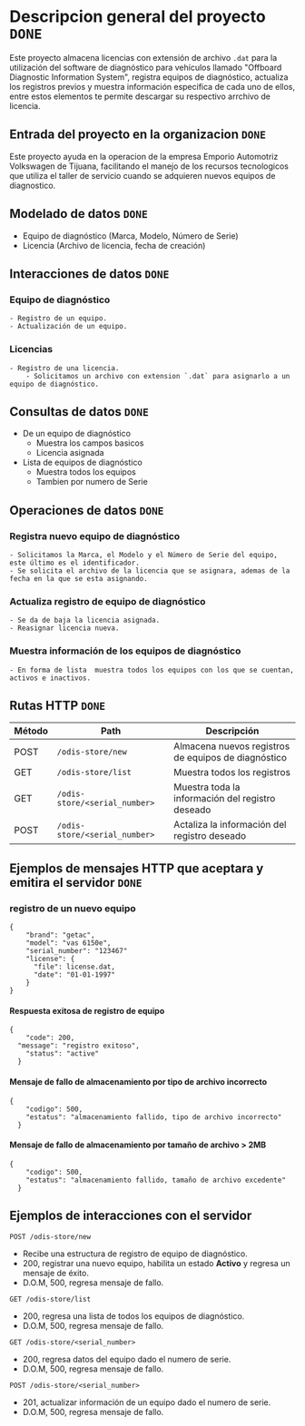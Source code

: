 # Descripcion general del proyecto `DONE`
Este proyecto almacena licencias con extensión de archivo `.dat` para la utilización del software de diagnóstico para vehículos llamado "Offboard Diagnostic Information System", registra equipos de diagnóstico, actualiza los registros previos y muestra información especifica de cada uno de ellos, entre estos elementos te permite descargar su respectivo arrchivo de licencia.

## Entrada del proyecto en la organizacion `DONE`
Este proyecto ayuda en la operacion de la empresa Emporio Automotriz Volkswagen de Tijuana, facilitando el manejo de los recursos tecnologicos que utiliza el taller de servicio cuando se adquieren nuevos equipos de diagnostico.

## Modelado de datos `DONE`
- Equipo de diagnóstico (Marca, Modelo, Número de Serie)
- Licencia (Archivo de licencia, fecha de creación)

## Interacciones de datos `DONE`
### Equipo de diagnóstico
	- Registro de un equipo.
	- Actualización de un equipo.
### Licencias
	- Registro de una licencia.
		- Solicitamos un archivo con extension `.dat` para asignarlo a un equipo de diagnóstico.

## Consultas de datos `DONE`
- De un equipo de diagnóstico
	- Muestra los campos basicos
	- Licencia asignada
- Lista de equipos de diagnóstico
	- Muestra todos los equipos
	- Tambien por numero de Serie

## Operaciones de datos `DONE`
### Registra nuevo equipo de diagnóstico
	- Solicitamos la Marca, el Modelo y el Número de Serie del equipo, este último es el identificador.
	- Se solicita el archivo de la licencia que se asignara, ademas de la fecha en la que se esta asignando.

### Actualiza registro de equipo de diagnóstico
	- Se da de baja la licencia asignada.
	- Reasignar licencia nueva.

### Muestra información de los equipos de diagnóstico
	- En forma de lista  muestra todos los equipos con los que se cuentan, activos e inactivos.

## Rutas HTTP `DONE`
| Método | Path                          | Descripción                                         |
| -------|-------------------------------|-----------------------------------------------------|
| POST   | `/odis-store/new`             | Almacena nuevos registros de equipos de diagnóstico |
| GET    | `/odis-store/list`            | Muestra todos los registros                         |
| GET    | `/odis-store/<serial_number>` | Muestra toda la información del registro deseado    |
| POST   | `/odis-store/<serial_number>` | Actaliza la información del registro deseado        |


## Ejemplos de mensajes HTTP que aceptara y emitira el servidor `DONE`
### registro de un nuevo equipo
```
{
    "brand": "getac",
    "model": "vas 6150e",
    "serial_number": "123467"
    "license": {
      "file": license.dat,
      "date": "01-01-1997"
    }
}
```
#### Respuesta exitosa de registro de equipo
```
{
	"code": 200,
  "message": "registro exitoso",
	"status": "active"
  }
```
#### Mensaje de fallo de almacenamiento por tipo de archivo incorrecto
```
{
    "codigo": 500,
    "estatus": "almacenamiento fallido, tipo de archivo incorrecto"
  }
```
#### Mensaje de fallo de almacenamiento por tamaño de archivo > 2MB
```
{
    "codigo": 500,
    "estatus": "almacenamiento fallido, tamaño de archivo excedente"
  }
```

## Ejemplos de interacciones con el servidor
```
POST /odis-store/new
```
- Recibe una estructura de registro de equipo de diagnóstico.
- 200, registrar una nuevo equipo, habilita un estado **Activo** y regresa un mensaje de éxito.
- D.O.M, 500, regresa mensaje de fallo.
```
GET /odis-store/list
```
- 200, regresa una lista de todos los equipos de diagnóstico.
- D.O.M, 500, regresa mensaje de fallo.
```
GET /odis-store/<serial_number>
```
- 200, regresa datos del equipo dado el numero de serie.
- D.O.M, 500, regresa mensaje de fallo.
```
POST /odis-store/<serial_number>
```
- 201, actualizar información de un equipo dado el numero de serie.
- D.O.M, 500, regresa mensaje de fallo.
